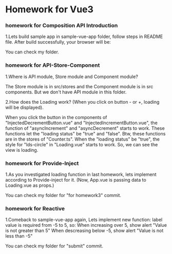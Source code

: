 # Homework for Vue3

### homework for Composition API Introduction
1.Lets build sample app in sample-vue-app folder, follow steps in README file. After build successfully, your browser will be:

You can check my folder.



### homework for API-Store-Component
1.Where is API module, Store module and Component module?

The Store module is in src/stores and the Component module is in src components.
But we don't have API module in this folder.


2.How does the Loading work? (When you click on button - or +, loading will be displayed).

When you click the button in the components of "InjectedDecrementButton.vue" and "InjectedIncrementButton.vue",
the function of "asyncIncrement" and "asyncDecrement" starts to work.
These functions let the "loading status" be "true" and "false".
Btw, these functions are in the stores of "Counter.ts".
When the "loading status" be "true", the style for "lds-circle" in "Loading.vue" starts to work.
So, we can see the view is loading.



### homework for Provide-Inject
1.As you investigated loading function in last homework, lets implement according to Provide-inject for it. (Now, App.vue is passing data to Loading.vue as props.)


You can check my folder for "for homework3" commit.



### homework for Reactive
1.Comeback to sample-vue-app again, Lets implement new function: label value is required from -5 to 5, so:
When increasing over 5, show alert "Value is not greater than 5"
When descreasing below -5, show alert "Value is not less than -5"


You can check my folder for "submit" commit.